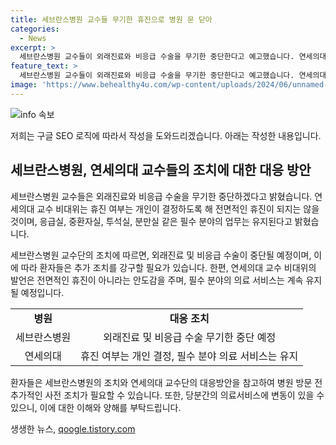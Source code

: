 ```yaml
---
title: 세브란스병원 교수들 무기한 휴진으로 병원 문 닫아
categories:
  - News
excerpt: >
  세브란스병원 교수들이 외래진료와 비응급 수술을 무기한 중단한다고 예고했습니다. 연세의대 교수 비대위는 휴진 여부는 개인 결정이며, 필수 분야의 업무는 유지된다고 전했습니다.
feature_text: >
  세브란스병원 교수들이 외래진료와 비응급 수술을 무기한 중단한다고 예고했습니다. 연세의대 교수 비대위는 휴진 여부는 개인 결정이며, 필수 분야의 업무는 유지된다고 전했습니다.
image: 'https://www.behealthy4u.com/wp-content/uploads/2024/06/unnamed-file.png'
---
```


<p><img src="https://www.behealthy4u.com/wp-content/uploads/2024/06/unnamed-file.png" alt="info 속보" /></p>

<p>저희는 구글 SEO 로직에 따라서 작성을 도와드리겠습니다. 아래는 작성한 내용입니다.</p>

<h2 data-ke-size="size26">세브란스병원, 연세의대 교수들의 조치에 대한 대응 방안</h2>

<p>세브란스병원 교수들은 외래진료와 비응급 수술을 무기한 중단하겠다고 밝혔습니다. 연세의대 교수 비대위는 휴진 여부는 개인이 결정하도록 해 전면적인 휴진이 되지는 않을 것이며, 응급실, 중환자실, 투석실, 분만실 같은 필수 분야의 업무는 유지된다고 밝혔습니다.</p>

<p data-ke-size="size16">세브란스병원 교수단의 조치에 따르면, 외래진료 및 비응급 수술이 중단될 예정이며, 이에 따라 환자들은 추가 조치를 강구할 필요가 있습니다. 한편, 연세의대 교수 비대위의 발언은 전면적인 휴진이 아니라는 안도감을 주며, 필수 분야의 의료 서비스는 계속 유지될 예정입니다.</p>

<table>
  <tbody>
    <tr>
      <td style="text-align: center; height: 17px;"><b>병원</b></td>
      <td style="text-align: center; height: 17px;"><b>대응 조치</b></td>
    </tr>
    <tr>
      <td style="text-align: center; height: 17px;">세브란스병원</td>
      <td style="text-align: center; height: 17px;">외래진료 및 비응급 수술 무기한 중단 예정</td>
    </tr>
    <tr>
      <td style="text-align: center; height: 17px;">연세의대</td>
      <td style="text-align: center; height: 17px;">휴진 여부는 개인 결정, 필수 분야 의료 서비스는 유지</td>
    </tr>
  </tbody>
</table>

<p data-ke-size="size16">환자들은 세브란스병원의 조치와 연세의대 교수단의 대응방안을 참고하여 병원 방문 전 추가적인 사전 조치가 필요할 수 있습니다. 또한, 당분간의 의료서비스에 변동이 있을 수 있으니, 이에 대한 이해와 양해를 부탁드립니다.</p>
생생한 뉴스, <a href="https://qoogle.tistory.com" rel="dofollow">qoogle.tistory.com</a>


